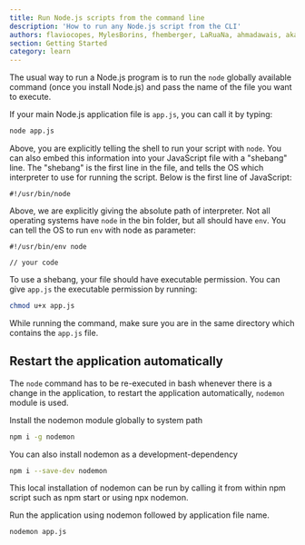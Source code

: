 ```yaml
---
title: Run Node.js scripts from the command line
description: 'How to run any Node.js script from the CLI'
authors: flaviocopes, MylesBorins, fhemberger, LaRuaNa, ahmadawais, akazyti
section: Getting Started
category: learn
---
```


The usual way to run a Node.js program is to run the `node` globally available command (once you install Node.js) and pass the name of the file you want to execute.

If your main Node.js application file is `app.js`, you can call it by typing:

```bash
node app.js
```

Above, you are explicitly telling the shell to run your script with `node`. You can also embed this information into your JavaScript file with a "shebang" line. The "shebang" is the first line in the file, and tells the OS which interpreter to use for running the script. Below is the first line of JavaScript:

```JS
#!/usr/bin/node
```

Above, we are explicitly giving the absolute path of interpreter. Not all operating systems have `node` in the bin folder, but all should have `env`. You can tell the OS to run `env` with node as parameter:

```JS
#!/usr/bin/env node

// your code
```

To use a shebang, your file should have executable permission. You can give `app.js` the executable permission by running:

```bash
chmod u+x app.js
```

While running the command, make sure you are in the same directory which contains the `app.js` file.

## Restart the application automatically

The `node` command has to be re-executed in bash whenever there is a change in the application, to restart the application automatically, `nodemon` module is used.

Install the nodemon module globally to system path

```bash
npm i -g nodemon
```

You can also install nodemon as a development-dependency

```bash
npm i --save-dev nodemon
```

This local installation of nodemon can be run by calling it from within npm script such as npm start or using npx nodemon.

Run the application using nodemon followed by application file name.

```bash
nodemon app.js
```
